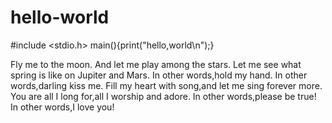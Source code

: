 # hello-world
#include &lt;stdio.h> main(){print("hello,world\n");}

Fly me to the moon.
And let me play among the stars.
Let me see what spring is like on Jupiter and Mars.
In other words,hold my hand.
In other words,darling kiss me.
Fill my heart with song,and let me sing forever more.
You are all I long for,all I worship and adore.
In other words,please be true!
In other words,I love you!
